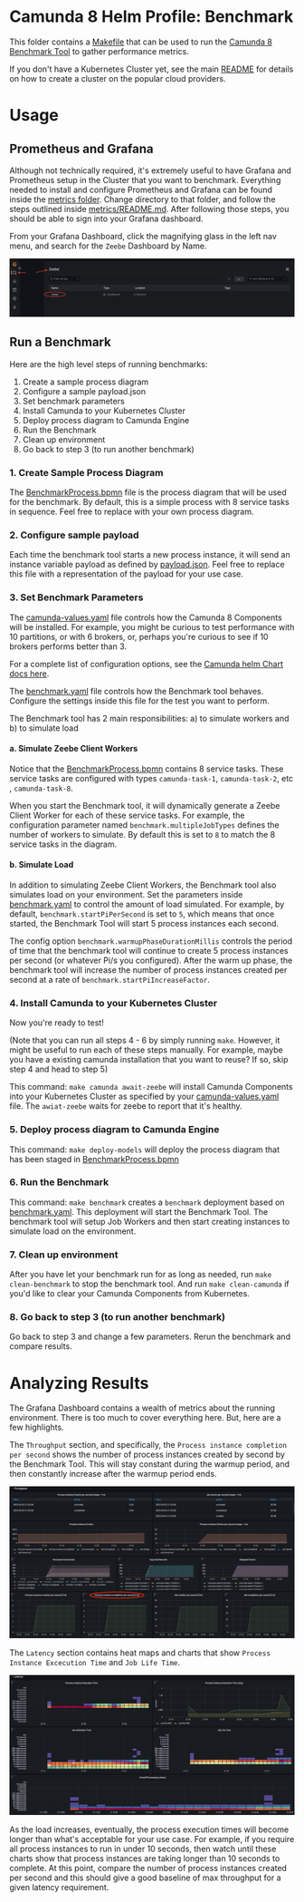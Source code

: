 # Camunda 8 Helm Profile: Benchmark

This folder contains a [Makefile](Makefile) that can be used to run the [Camunda 8 Benchmark Tool](https://github.com/camunda-community-hub/camunda-8-benchmark) to gather performance metrics.

If you don't have a Kubernetes Cluster yet, see the main [README](../README.md) for details on how to create a cluster on the popular cloud providers.

# Usage

## Prometheus and Grafana

Although not technically required, it's extremely useful to have Grafana and Prometheus setup in the Cluster that you want to benchmark. Everything needed to install and configure Prometheus and Grafana can be found inside the [metrics folder](../metrics). Change directory to that folder, and follow the steps outlined inside [metrics/README.md](../metrics/README.md). After following those steps, you should be able to sign into your Grafana dashboard.  

From your Grafana Dashboard, click the magnifying glass in the left nav menu, and search for the `Zeebe` Dashboard by Name. 

![](grafana_zeebe_dashboard.png)

## Run a Benchmark

Here are the high level steps of running benchmarks:  

1. Create a sample process diagram
2. Configure a sample payload.json
3. Set benchmark parameters
4. Install Camunda to your Kubernetes Cluster
5. Deploy process diagram to Camunda Engine
6. Run the Benchmark
7. Clean up environment
8. Go back to step 3 (to run another benchmark)

### 1. Create Sample Process Diagram

The [BenchmarkProcess.bpmn](BenchmarkProcess.bpmn) file is the process diagram that will be used for the benchmark. By default, this is a simple process with 8 service tasks in sequence. Feel free to replace with your own process diagram.

### 2. Configure sample payload

Each time the benchmark tool starts a new process instance, it will send an instance variable payload as defined by [payload.json](payload.json). Feel free to replace this file with a representation of the payload for your use case. 

### 3. Set Benchmark Parameters

The [camunda-values.yaml](camunda-values.yaml) file controls how the Camunda 8 Components will be installed. For example, you might be curious to test performance with 10 partitions, or with 6 brokers, or, perhaps you're curious to see if 10 brokers performs better than 3.

For a complete list of configuration options, see the [Camunda helm Chart docs here](https://github.com/camunda/camunda-platform-helm/tree/main/charts/camunda-platform#camunda-platform-8-helm-chart).

The [benchmark.yaml](benchmark.yaml) file controls how the Benchmark tool behaves. Configure the settings inside this file for the test you want to perform. 

The Benchmark tool has 2 main responsibilities: a) to simulate workers and b) to simulate load

#### a. Simulate Zeebe Client Workers

Notice that the [BenchmarkProcess.bpmn](BenchmarkProcess.bpmn) contains 8 service tasks. These service tasks are configured with types `camunda-task-1`, `camunda-task-2`, etc , `camunda-task-8`.  

When you start the Benchmark tool, it will dynamically generate a Zeebe Client Worker for each of these service tasks. For example, the configuration parameter named `benchmark.multipleJobTypes` defines the number of workers to simulate. By default this is set to `8` to match the 8 service tasks in the diagram. 

#### b. Simulate Load

In addition to simulating Zeebe Client Workers, the Benchmark tool also simulates load on your environment. Set the parameters inside [benchmark.yaml](benchmark.yaml) to control the amount of load simulated. For example, by default, `benchmark.startPiPerSecond` is set to `5`, which means that once started, the Benchmark Tool will start 5 process instances each second. 

The config option `benchmark.warmupPhaseDurationMillis` controls the period of time that the benchmark tool will continue to create 5 process instances per second (or whatever Pi/s you configured). After the warm up phase, the benchmark tool will increase the number of process instances created per second at a rate of `benchmark.startPiIncreaseFactor`. 

### 4. Install Camunda to your Kubernetes Cluster

Now you're ready to test! 

(Note that you can run all steps 4 - 6 by simply running `make`. However, it might be useful to run each of these steps manually. For example, maybe you have a existing camunda installation that you want to reuse? If so, skip step 4 and head to step 5) 

This command: `make camunda await-zeebe` will install Camunda Components into your Kubernetes Cluster as specified by your [camunda-values.yaml](camunda-values.yaml) file. The `awiat-zeebe` waits for zeebe to report that it's healthy.  

### 5. Deploy process diagram to Camunda Engine

This command: `make deploy-models` will deploy the process diagram that has been staged in [BenchmarkProcess.bpmn](BenchmarkProcess.bpmn)

### 6. Run the Benchmark

This command: `make benchmark` creates a `benchmark` deployment based on [benchmark.yaml](benchmark.yaml). This deployment will start the Benchmark Tool. The benchmark tool will setup Job Workers and then start creating instances to simulate load on the environment. 

### 7. Clean up environment

After you have let your benchmark run for as long as needed, run `make clean-benchmark` to stop the benchmark tool. And run `make clean-camunda` if you'd like to clear your Camunda Components from Kubernetes. 

### 8. Go back to step 3 (to run another benchmark)

Go back to step 3 and change a few parameters. Rerun the benchmark and compare results. 

# Analyzing Results

The Grafana Dashboard contains a wealth of metrics about the running environment. There is too much to cover everything here. But, here are a few highlights. 

The `Throughput` section, and specifically, the `Process instance completion per second` shows the number of process instances created by second by the Benchmark Tool. This will stay constant during the warmup period, and then constantly increase after the warmup period ends. 

![](throughput.png)

The `Latency` section contains heat maps and charts that show `Process Instance Excecution Time` and `Job Life Time`. 

![](latency.png)

As the load increases, eventually, the process execution times will become longer than what's acceptable for your use case. For example, if you require all process instances to run in under 10 seconds, then watch until these charts show that process instances are taking longer than 10 seconds to complete. At this point, compare the number of process instances created per second and this should give a good baseline of max throughput for a given latency requirement. 

